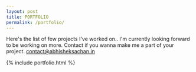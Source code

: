 ```yaml
---
layout: post
title: PORTFOLIO
permalink: /portfolio/
---
```


Here's the list of few projects I've worked on.. I'm currently looking forward to be working on more. Contact if you wanna make me a part of your project. [contact@abhisheksachan.in](http://jekyllrb.com/)

 {% include portfolio.html %}
